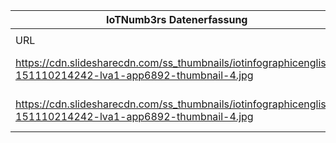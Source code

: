 |IoTNumb3rs Datenerfassung|||||||||||
| ---- | ---- | ---- | ---- | ---- | ---- | ---- | ---- | ---- | ---- | ---- |
||||||||||||
|URL|home_url|filename|device_class|device_count|market_class|market_volume|prognosis_year|publication_year|authorship_class|Dropbox folder|
|https://cdn.slidesharecdn.com/ss_thumbnails/iotinfographicenglish-151110214242-lva1-app6892-thumbnail-4.jpg|https://www.slideshare.net/EricssonLatinAmerica/ericsson-accelerating-internet-of-things-iot|file9_iotinfographicenglish-151110214242-lva1-app6892-thumbnail-4.jpg|Generic IoT|26000000000|||2020|2015|blogger|JinlinHolic/20181125-0000|
|https://cdn.slidesharecdn.com/ss_thumbnails/iotinfographicenglish-151110214242-lva1-app6892-thumbnail-4.jpg|https://www.slideshare.net/EricssonLatinAmerica/ericsson-accelerating-internet-of-things-iot|file9_iotinfographicenglish-151110214242-lva1-app6892-thumbnail-4.jpg|||invest.|1.9E+12|2020|2015|blogger|JinlinHolic/20181125-0000|
